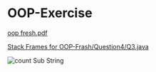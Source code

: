 # OOP-Exercise
[oop fresh.pdf](https://github.com/khaled-taha/OOP-Exercise/files/10351395/oop.fresh.pdf)

[Stack Frames for OOP-Frash/Question4/Q3.java](https://github.com/khaled-taha/OOP-Exercise/blob/main/OOP-fresh/Question4/Q3.java)

![count Sub String](https://user-images.githubusercontent.com/61011535/210761588-786ae7c3-37d9-4d14-a72d-5227dfbb17b0.png)
